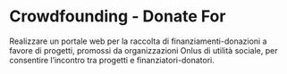 # Crowdfounding - Donate For
Realizzare un portale web per la raccolta di finanziamenti-donazioni a favore di progetti, promossi da organizzazioni Onlus di utilità sociale, per consentire l’incontro tra progetti e finanziatori-donatori.